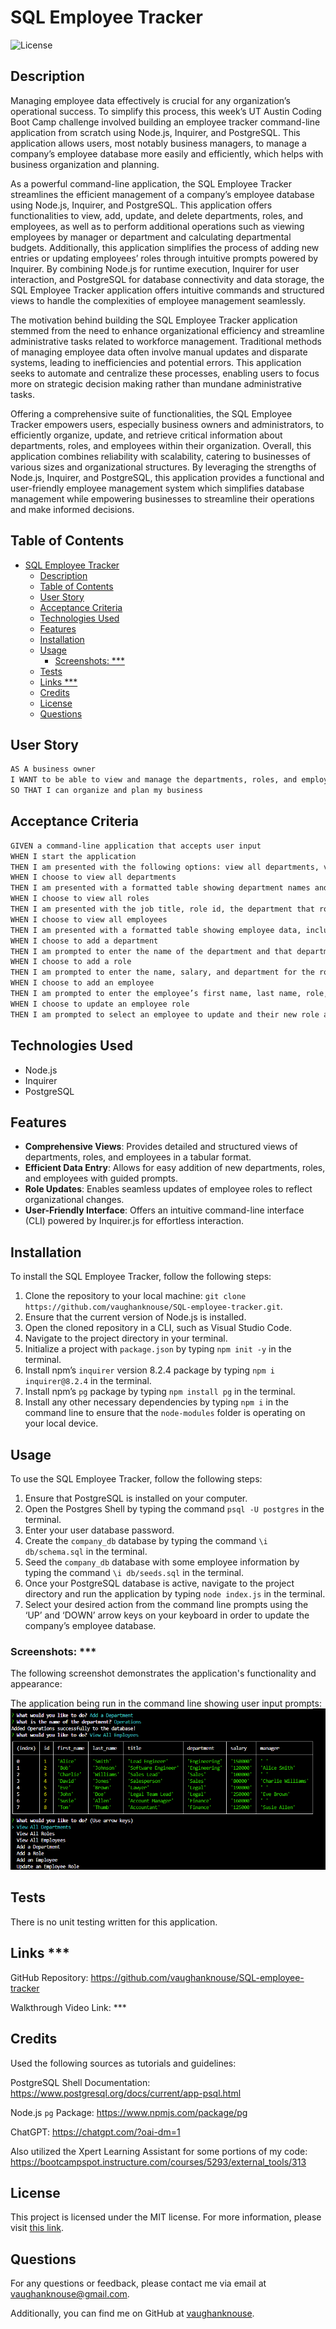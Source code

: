 # SQL Employee Tracker

![License](https://img.shields.io/badge/License-MIT-blue.svg)

## Description
Managing employee data effectively is crucial for any organization’s operational success. To simplify this process, this week’s UT Austin Coding Boot Camp challenge involved building an employee tracker command-line application from scratch using Node.js, Inquirer, and PostgreSQL. This application allows users, most notably business managers, to manage a company’s employee database more easily and efficiently, which helps with business organization and planning.

As a powerful command-line application, the SQL Employee Tracker streamlines the efficient management of a company’s employee database using Node.js, Inquirer, and PostgreSQL. This application offers functionalities to view, add, update, and delete departments, roles, and employees, as well as to perform additional operations such as viewing employees by manager or department and calculating departmental budgets. Additionally, this application simplifies the process of adding new entries or updating employees’ roles through intuitive prompts powered by Inquirer. By combining Node.js for runtime execution, Inquirer for user interaction, and PostgreSQL for database connectivity and data storage, the SQL Employee Tracker application offers intuitive commands and structured views to handle the complexities of employee management seamlessly.

The motivation behind building the SQL Employee Tracker application stemmed from the need to enhance organizational efficiency and streamline administrative tasks related to workforce management. Traditional methods of managing employee data often involve manual updates and disparate systems, leading to inefficiencies and potential errors. This application seeks to automate and centralize these processes, enabling users to focus more on strategic decision making rather than mundane administrative tasks.

Offering a comprehensive suite of functionalities, the SQL Employee Tracker empowers users, especially business owners and administrators, to efficiently organize, update, and retrieve critical information about departments, roles, and employees within their organization. Overall, this application combines reliability with scalability, catering to businesses of various sizes and organizational structures. By leveraging the strengths of Node.js, Inquirer, and PostgreSQL, this application provides a functional and user-friendly employee management system which simplifies database management while empowering businesses to streamline their operations and make informed decisions.


## Table of Contents
- [SQL Employee Tracker](#sql-employee-tracker)
  - [Description](#description)
  - [Table of Contents](#table-of-contents)
  - [User Story](#user-story)
  - [Acceptance Criteria](#acceptance-criteria)
  - [Technologies Used](#technologies-used)
  - [Features](#features)
  - [Installation](#installation)
  - [Usage](#usage)
    - [Screenshots: \*\*\*](#screenshots-)
  - [Tests](#tests)
  - [Links \*\*\*](#links-)
  - [Credits](#credits)
  - [License](#license)
  - [Questions](#questions)


## User Story
```md
AS A business owner
I WANT to be able to view and manage the departments, roles, and employees in my company
SO THAT I can organize and plan my business
```

## Acceptance Criteria
```md
GIVEN a command-line application that accepts user input
WHEN I start the application
THEN I am presented with the following options: view all departments, view all roles, view all employees, add a department, add a role, add an employee, and update an employee role
WHEN I choose to view all departments
THEN I am presented with a formatted table showing department names and department ids
WHEN I choose to view all roles
THEN I am presented with the job title, role id, the department that role belongs to, and the salary for that role
WHEN I choose to view all employees
THEN I am presented with a formatted table showing employee data, including employee ids, first names, last names, job titles, departments, salaries, and managers that the employees report to
WHEN I choose to add a department
THEN I am prompted to enter the name of the department and that department is added to the database
WHEN I choose to add a role
THEN I am prompted to enter the name, salary, and department for the role and that role is added to the database
WHEN I choose to add an employee
THEN I am prompted to enter the employee’s first name, last name, role, and manager, and that employee is added to the database
WHEN I choose to update an employee role
THEN I am prompted to select an employee to update and their new role and this information is updated in the database
```

## Technologies Used
-	Node.js
-	Inquirer
-	PostgreSQL


## Features
- **Comprehensive Views**: Provides detailed and structured views of departments, roles, and employees in a tabular format.
- **Efficient Data Entry**: Allows for easy addition of new departments, roles, and employees with guided prompts.
- **Role Updates**: Enables seamless updates of employee roles to reflect organizational changes.
- **User-Friendly Interface**: Offers an intuitive command-line interface (CLI) powered by Inquirer.js for effortless interaction.


## Installation
To install the SQL Employee Tracker, follow the following steps:
1.	Clone the repository to your local machine: `git clone https://github.com/vaughanknouse/SQL-employee-tracker.git`.
2.	Ensure that the current version of Node.js is installed. 
3.	Open the cloned repository in a CLI, such as Visual Studio Code.
4.	Navigate to the project directory in your terminal. 
5.	Initialize a project with `package.json` by typing `npm init -y` in the terminal.
6.	Install npm’s `inquirer` version 8.2.4 package by typing `npm i inquirer@8.2.4` in the terminal.
7.	Install npm’s `pg` package by typing `npm install pg` in the terminal.
8.	Install any other necessary dependencies by typing `npm i` in the command line to ensure that the `node-modules` folder is operating on your local device.


## Usage
To use the SQL Employee Tracker, follow the following steps:
1.	Ensure that PostgreSQL is installed on your computer. 
2.	Open the Postgres Shell by typing the command `psql -U postgres` in the terminal.
3.	Enter your user database password.
4.	Create the `company_db` database by typing the command `\i db/schema.sql` in the terminal.
5.	Seed the `company_db` database with some employee information by typing the command `\i db/seeds.sql` in the terminal.
6.	Once your PostgreSQL database is active, navigate to the project directory and run the application by typing `node index.js` in the terminal.
7.	Select your desired action from the command line prompts using the ‘UP’ and ‘DOWN’ arrow keys on your keyboard in order to update the company’s employee database.


### Screenshots: ***
The following screenshot demonstrates the application's functionality and appearance:

The application being run in the command line showing user input prompts: 
![Shows application being run in the command line showing user input prompts.](assets/images/user-input-screenshot.png)

## Tests
There is no unit testing written for this application.


## Links ***
GitHub Repository: https://github.com/vaughanknouse/SQL-employee-tracker

Walkthrough Video Link: ***


## Credits 
Used the following sources as tutorials and guidelines:

PostgreSQL Shell Documentation: https://www.postgresql.org/docs/current/app-psql.html

Node.js `pg` Package: https://www.npmjs.com/package/pg

ChatGPT: https://chatgpt.com/?oai-dm=1

Also utilized the Xpert Learning Assistant for some portions of my code:
https://bootcampspot.instructure.com/courses/5293/external_tools/313


## License
This project is licensed under the MIT license. For more information, please visit [this link](https://opensource.org/licenses/MIT).


## Questions
For any questions or feedback, please contact me via email at vaughanknouse@gmail.com.

Additionally, you can find me on GitHub at [vaughanknouse](https://github.com/vaughanknouse).

